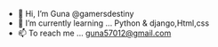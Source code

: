 - 👋 Hi, I’m  Guna @gamersdestiny 
- 🌱 I’m currently learning ... Python & django,Html,css
- 📫 To reach me ... guna57012@gmail.com

<!---
gamersdestiny/gamersdestiny is a ✨ special ✨ repository because its `README.md` (this file) appears on your GitHub profile.
You can click the Preview link to take a look at your changes.
--->
